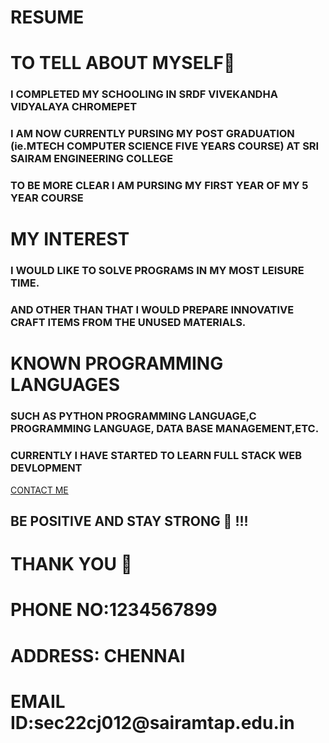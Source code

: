 # RESUME
<!DOCTYPE html>
<html>
<head>
    <meta charset="Utf-8">
    <title>ABOUT ME Sri gaandhimathy.Y 💛</title>
</head>
<body>
    <h1>TO TELL ABOUT MYSELF💛 </h1>
    <h3>I COMPLETED MY SCHOOLING IN SRDF VIVEKANDHA VIDYALAYA CHROMEPET
    </h3>
    <h3>I AM NOW CURRENTLY PURSING MY POST GRADUATION (ie.MTECH COMPUTER 
        SCIENCE FIVE YEARS COURSE) AT SRI SAIRAM ENGINEERING COLLEGE</h3>
    <h3>TO BE MORE CLEAR I AM PURSING MY FIRST YEAR OF MY 5 YEAR COURSE</h3>
    <h1>MY INTEREST</h1>
    <h3>I WOULD LIKE TO SOLVE PROGRAMS IN MY MOST LEISURE TIME.</h3>
    <h3>AND OTHER THAN THAT I WOULD PREPARE INNOVATIVE CRAFT ITEMS 
        FROM THE UNUSED MATERIALS.</h3>
    <h1>KNOWN PROGRAMMING LANGUAGES</h1>
    <h3>SUCH AS PYTHON PROGRAMMING LANGUAGE,C PROGRAMMING LANGUAGE,
        DATA BASE MANAGEMENT,ETC.</h3>
    <h3>CURRENTLY I HAVE STARTED TO LEARN FULL STACK WEB DEVLOPMENT
    </h3>
    <a href="../contact.html">CONTACT ME</a>
    <h2><strong> BE POSITIVE AND STAY STRONG 💪 !!!</strong></h2>
    <h1>THANK YOU 🙂 </h1>
</body>
</html>
<h1>PHONE NO:1234567899</h1>
<H1>ADDRESS: CHENNAI</H1>
<H1>EMAIL ID:sec22cj012@sairamtap.edu.in</H1>
